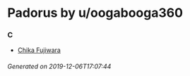 # Padorus by u/oogabooga360

### C
* [Chika Fujiwara](https://github.com/shadow578/Project-Padoru/blob/master/table-of-contents/characters/ChikaFujiwara.md)

###### Generated on 2019-12-06T17:07:44

